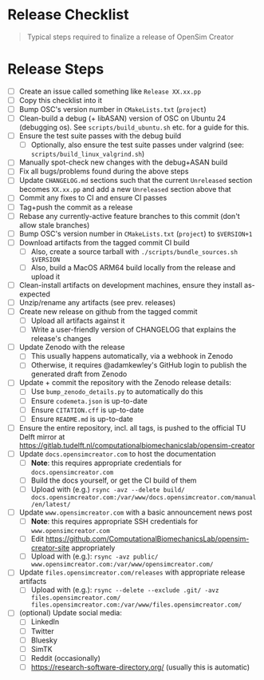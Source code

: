 # Release Checklist

> Typical steps required to finalize a release of OpenSim Creator


# Release Steps

- [ ] Create an issue called something like `Release XX.xx.pp`
- [ ] Copy this checklist into it
- [ ] Bump OSC's version number in `CMakeLists.txt` (`project`)
- [ ] Clean-build a debug (+ libASAN) version of OSC on Ubuntu 24 (debugging os).
      See `scripts/build_ubuntu.sh` etc. for a guide for this.
- [ ] Ensure the test suite passes with the debug build
  - [ ] Optionally, also ensure the test suite passes under valgrind (see: `scripts/build_linux_valgrind.sh`)
- [ ] Manually spot-check new changes with the debug+ASAN build
- [ ] Fix all bugs/problems found during the above steps
- [ ] Update `CHANGELOG.md` sections such that the current `Unreleased`
      section becomes `XX.xx.pp` and add a new `Unreleased` section
      above that
- [ ] Commit any fixes to CI and ensure CI passes
- [ ] Tag+push the commit as a release
- [ ] Rebase any currently-active feature branches to this commit (don't allow stale branches)
- [ ] Bump OSC's version number in `CMakeLists.txt` (`project`) to `$VERSION+1`
- [ ] Download artifacts from the tagged commit CI build
  - [ ] Also, create a source tarball with `./scripts/bundle_sources.sh $VERSION`
  - [ ] Also, build a MacOS ARM64 build locally from the release and upload it
- [ ] Clean-install artifacts on development machines, ensure they install as-expected
- [ ] Unzip/rename any artifacts (see prev. releases)
- [ ] Create new release on github from the tagged commit
  - [ ] Upload all artifacts against it
  - [ ] Write a user-friendly version of CHANGELOG that explains the release's
        changes
- [ ] Update Zenodo with the release
  - [ ] This usually happens automatically, via a webhook in Zenodo
  - [ ] Otherwise, it requires @adamkewley's GitHub login to publish
        the generated draft from Zenodo
- [ ] Update + commit the repository with the Zenodo release details:
  - [ ] Use `bump_zenodo_details.py` to automatically do this
  - [ ] Ensure `codemeta.json` is up-to-date
  - [ ] Ensure `CITATION.cff` is up-to-date
  - [ ] Ensure `README.md` is up-to-date
- [ ] Ensure the entire repository, incl. all tags, is pushed to the official
      TU Delft mirror at https://gitlab.tudelft.nl/computationalbiomechanicslab/opensim-creator
- [ ] Update `docs.opensimcreator.com` to host the documentation
  - [ ] **Note**: this requires appropriate credentials for `docs.opensimcreator.com`
  - [ ] Build the docs yourself, or get the CI build of them
  - [ ] Upload with (e.g.) `rsync -avz --delete build/ docs.opensimcreator.com:/var/www/docs.opensimcreator.com/manual/en/latest/`
- [ ] Update `www.opensimcreator.com` with a basic announcement news post
  - [ ] **Note**: this requires appropriate SSH credentials for `www.opensimcreator.com`
  - [ ] Edit https://github.com/ComputationalBiomechanicsLab/opensim-creator-site appropriately
  - [ ] Upload with (e.g.): `rsync -avz public/ www.opensimcreator.com:/var/www/opensimcreator.com/`
- [ ] Update `files.opensimcreator.com/releases` with appropriate release artifacts
  - [ ] Upload with (e.g.): `rsync --delete --exclude .git/ -avz files.opensimcreator.com/ files.opensimcreator.com:/var/www/files.opensimcreator.com/`
- [ ] (optional) Update social media:
  - [ ] LinkedIn
  - [ ] Twitter
  - [ ] Bluesky
  - [ ] SimTK
  - [ ] Reddit (occasionally)
  - [ ] https://research-software-directory.org/ (usually this is automatic)
